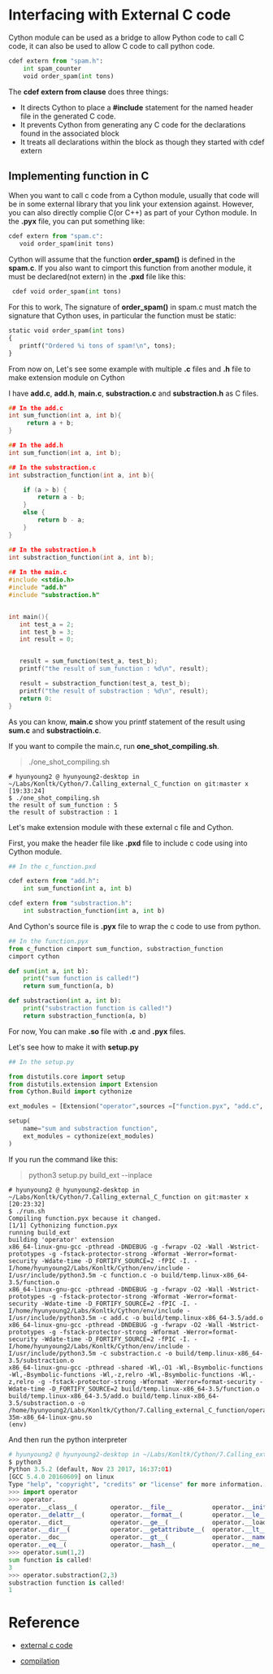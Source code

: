 # Interfacing with External C code 

Cython module can be used as a bridge to allow Python code to call C code, it can also be used to allow C code to call python code. 


```python
cdef extern from "spam.h":
    int spam_counter
    void order_spam(int tons)
``` 

The **cdef extern from clause** does three things: 

  - It directs Cython to place a **#include** statement for the named header file in the generated C code.
  - It prevents Cython from generating any C code for the declarations found in the associated block
  - It treats all declarations within the block as though they started with cdef extern 

## Implementing function in C

When you want to call c code from a Cython module, usually that code will be in some external library that you link your extension against. However, you can also directly complie C(or C++) as part of your Cython module. In the **.pyx** file, you can put something like:

```python 
cdef extern from "spam.c":
   void order_spam(init tons)
```

Cython will assume that the function **order_spam()** is defined in the **spam.c**. If you also want to cimport this function from another module, it must be declared(not extern) in the **.pxd** file like this:

```python
 cdef void order_spam(int tons)
```

For this to work, The signature of **order_spam()** in spam.c must match the signature that Cython uses, in particular the function must be static:

```python
static void order_spam(int tons)
{
   printf("Ordered %i tons of spam!\n", tons);
}
```

From now on, Let's see some example with multiple **.c** files and **.h** file to make extension module on Cython 

I have **add.c**, **add.h**, **main.c**, **substraction.c** and **substraction.h** as C files.


```c
## In the add.c 
int sum_function(int a, int b){
     return a + b;
}

## In the add.h
int sum_function(int a, int b);

## In the substraction.c
int substraction_function(int a, int b){

    if (a > b) {
        return a - b;
    }
    else {
        return b - a;
    }
}

## In the substraction.h
int substraction_function(int a, int b);
 
## In the main.c
#include <stdio.h>
#include "add.h"
#include "substraction.h"


int main(){
   int test_a = 2;
   int test_b = 3;
   int result = 0;


   result = sum_function(test_a, test_b);
   printf("the result of sum_function : %d\n", result);

   result = substraction_function(test_a, test_b);
   printf("the result of substraction : %d\n", result);
   return 0:
}
```

As you can know, **main.c** show you printf statement of the result using **sum.c** and **substractioin.c**. 

If you want to compile the main.c, run **one_shot_compiling.sh**. 

> ./one_shot_compiling.sh

```shell
# hyunyoung2 @ hyunyoung2-desktop in ~/Labs/Konltk/Cython/7.Calling_external_C_function on git:master x [19:33:24] 
$ ./one_shot_compiling.sh 
the result of sum_function : 5
the result of substraction : 1
```

Let's make extension module with these external c file and Cython. 

First, you make the header file like **.pxd** file to include c code using into Cython module. 

```python 
## In the c_function.pxd

cdef extern from "add.h":
    int sum_function(int a, int b)

cdef extern from "substraction.h":
    int substraction_function(int a, int b)
```

And Cython's source file is **.pyx** file to wrap the c code to use from python. 

```python 
## In the function.pyx
from c_function cimport sum_function, substraction_function
cimport cython

def sum(int a, int b):
    print("sum function is called!")
    return sum_function(a, b)

def substraction(int a, int b):
    print("substraction function is called!")
    return substraction_function(a, b)
```

For now, You can make **.so** file with **.c** and **.pyx** files. 

Let's see how to make it with **setup.py**

```python 
## In the setup.py

from distutils.core import setup
from distutils.extension import Extension
from Cython.Build import cythonize

ext_modules = [Extension("operator",sources =["function.pyx", "add.c", "substraction.c"])]

setup(
    name="sum and substraction function",
    ext_modules = cythonize(ext_modules)
)
```
If you run the command like this:

> python3 setup.py build_ext \-\-inplace

```shell
# hyunyoung2 @ hyunyoung2-desktop in ~/Labs/Konltk/Cython/7.Calling_external_C_function on git:master x [20:23:32] 
$ ./run.sh 
Compiling function.pyx because it changed.
[1/1] Cythonizing function.pyx
running build_ext
building 'operator' extension
x86_64-linux-gnu-gcc -pthread -DNDEBUG -g -fwrapv -O2 -Wall -Wstrict-prototypes -g -fstack-protector-strong -Wformat -Werror=format-security -Wdate-time -D_FORTIFY_SOURCE=2 -fPIC -I. -I/home/hyunyoung2/Labs/Konltk/Cython/env/include -I/usr/include/python3.5m -c function.c -o build/temp.linux-x86_64-3.5/function.o
x86_64-linux-gnu-gcc -pthread -DNDEBUG -g -fwrapv -O2 -Wall -Wstrict-prototypes -g -fstack-protector-strong -Wformat -Werror=format-security -Wdate-time -D_FORTIFY_SOURCE=2 -fPIC -I. -I/home/hyunyoung2/Labs/Konltk/Cython/env/include -I/usr/include/python3.5m -c add.c -o build/temp.linux-x86_64-3.5/add.o
x86_64-linux-gnu-gcc -pthread -DNDEBUG -g -fwrapv -O2 -Wall -Wstrict-prototypes -g -fstack-protector-strong -Wformat -Werror=format-security -Wdate-time -D_FORTIFY_SOURCE=2 -fPIC -I. -I/home/hyunyoung2/Labs/Konltk/Cython/env/include -I/usr/include/python3.5m -c substraction.c -o build/temp.linux-x86_64-3.5/substraction.o
x86_64-linux-gnu-gcc -pthread -shared -Wl,-O1 -Wl,-Bsymbolic-functions -Wl,-Bsymbolic-functions -Wl,-z,relro -Wl,-Bsymbolic-functions -Wl,-z,relro -g -fstack-protector-strong -Wformat -Werror=format-security -Wdate-time -D_FORTIFY_SOURCE=2 build/temp.linux-x86_64-3.5/function.o build/temp.linux-x86_64-3.5/add.o build/temp.linux-x86_64-3.5/substraction.o -o /home/hyunyoung2/Labs/Konltk/Cython/7.Calling_external_C_function/operator.cpython-35m-x86_64-linux-gnu.so
(env) 
```

And then run the python interpreter

```python 
# hyunyoung2 @ hyunyoung2-desktop in ~/Labs/Konltk/Cython/7.Calling_external_C_function on git:master x [20:23:34] 
$ python3
Python 3.5.2 (default, Nov 23 2017, 16:37:01) 
[GCC 5.4.0 20160609] on linux
Type "help", "copyright", "credits" or "license" for more information.
>>> import operator
>>> operator.
operator.__class__(         operator.__file__           operator.__init__(          operator.__new__(           operator.__sizeof__(        operator.sum(
operator.__delattr__(       operator.__format__(        operator.__le__(            operator.__package__        operator.__spec__           
operator.__dict__           operator.__ge__(            operator.__loader__         operator.__reduce__(        operator.__str__(           
operator.__dir__(           operator.__getattribute__(  operator.__lt__(            operator.__reduce_ex__(     operator.__subclasshook__(  
operator.__doc__            operator.__gt__(            operator.__name__           operator.__repr__(          operator.__test__           
operator.__eq__(            operator.__hash__(          operator.__ne__(            operator.__setattr__(       operator.substraction(      
>>> operator.sum(1,2)
sum function is called!
3
>>> operator.substraction(2,3)
substraction function is called!
1

```


# Reference 

 - [external c code](http://cython.readthedocs.io/en/latest/src/userguide/external_C_code.html)

 - [compilation](http://cython.readthedocs.io/en/latest/src/reference/compilation.html)



